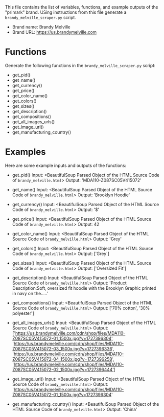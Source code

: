 This file contains the list of variables, functions, and example outputs of the "primark" brand. USing instructions from this file generate a `brandy_melville_scraper.py` script.

- Brand name: Brandy Melville
- Brand URL: https://us.brandymelville.com

# Functions

Generate the following functions in the `brandy_melville_scraper.py` script:
- get_pid()
- get_name()
- get_currency()
- get_price()
- get_color_name()
- get_colors()
- get_sizes()
- get_description()
- get_compositions()
- get_all_images_urls()
- get_image_url()
- get_manufacturing_country()

# Examples

Here are some example inputs and outputs of the functions:

- get_pid()
    Input: <BeautifulSoup Parsed Object of the HTML Source Code of `brandy_melville.html`>
    Output: 'MDA110-Z087SC05V415072'

- get_name()
    Input: <BeautifulSoup Parsed Object of the HTML Source Code of `brandy_melville.html`>
    Output: 'Brooklyn Hoodie'

- get_currency()
    Input: <BeautifulSoup Parsed Object of the HTML Source Code of `brandy_melville.html`>
    Output: '$'

- get_price()
    Input: <BeautifulSoup Parsed Object of the HTML Source Code of `brandy_melville.html`>
    Output: 42

- get_color_name()
    Input: <BeautifulSoup Parsed Object of the HTML Source Code of `brandy_melville.html`>
    Output: 'Grey'

- get_colors()
    Input: <BeautifulSoup Parsed Object of the HTML Source Code of `brandy_melville.html`>
    Output: ['Grey']

- get_sizes()
    Input: <BeautifulSoup Parsed Object of the HTML Source Code of `brandy_melville.html`>
    Output: ['Oversized Fit']

- get_description()
    Input: <BeautifulSoup Parsed Object of the HTML Source Code of `brandy_melville.html`>
    Output: 'Product Description:Soft, oversized fit hoodie with the Brooklyn Graphic printed in navy on the.....'

- get_compositions()
    Input: <BeautifulSoup Parsed Object of the HTML Source Code of `brandy_melville.html`>
    Output: ['70% cotton', '30% polyester']

- get_all_images_urls()
    Input: <BeautifulSoup Parsed Object of the HTML Source Code of `brandy_melville.html`>
    Output: ['https://us.brandymelville.com/cdn/shop/files/MDA110-Z087SC05V415072-01_1500x.jpg?v=1727396304',
    'https://us.brandymelville.com/cdn/shop/files/MDA110-Z087SC05V415072-03_1500x.jpg?v=1727396336',
    'https://us.brandymelville.com/cdn/shop/files/MDA110-Z087SC05V415072-04_1500x.jpg?v=1727396258',
    'https://us.brandymelville.com/cdn/shop/files/MDA110-Z087SC05V415072-02_1500x.jpg?v=1727396444']

- get_image_url()
    Input: <BeautifulSoup Parsed Object of the HTML Source Code of `brandy_melville.html`>
    Output: 'https://us.brandymelville.com/cdn/shop/files/MDA110-Z087SC05V415072-01_1500x.jpg?v=1727396304'

- get_manufacturing_country()
    Input: <BeautifulSoup Parsed Object of the HTML Source Code of `brandy_melville.html`>
    Output: 'China'